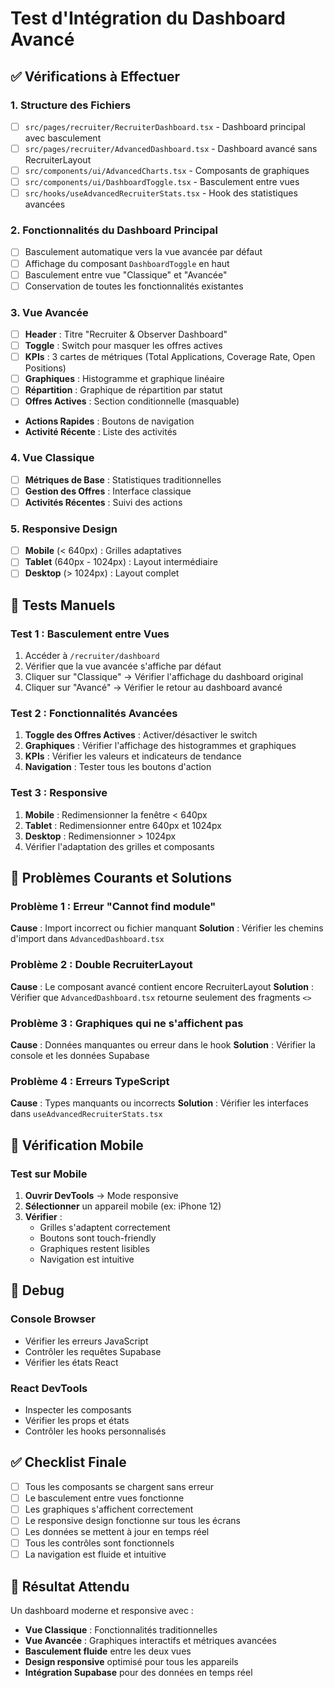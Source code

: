 # Test d'Intégration du Dashboard Avancé

## ✅ Vérifications à Effectuer

### 1. **Structure des Fichiers**
- [ ] `src/pages/recruiter/RecruiterDashboard.tsx` - Dashboard principal avec basculement
- [ ] `src/pages/recruiter/AdvancedDashboard.tsx` - Dashboard avancé sans RecruiterLayout
- [ ] `src/components/ui/AdvancedCharts.tsx` - Composants de graphiques
- [ ] `src/components/ui/DashboardToggle.tsx` - Basculement entre vues
- [ ] `src/hooks/useAdvancedRecruiterStats.tsx` - Hook des statistiques avancées

### 2. **Fonctionnalités du Dashboard Principal**
- [ ] Basculement automatique vers la vue avancée par défaut
- [ ] Affichage du composant `DashboardToggle` en haut
- [ ] Basculement entre vue "Classique" et "Avancée"
- [ ] Conservation de toutes les fonctionnalités existantes

### 3. **Vue Avancée**
- [ ] **Header** : Titre "Recruiter & Observer Dashboard"
- [ ] **Toggle** : Switch pour masquer les offres actives
- [ ] **KPIs** : 3 cartes de métriques (Total Applications, Coverage Rate, Open Positions)
- [ ] **Graphiques** : Histogramme et graphique linéaire
- [ ] **Répartition** : Graphique de répartition par statut
- [ ] **Offres Actives** : Section conditionnelle (masquable)
- **Actions Rapides** : Boutons de navigation
- **Activité Récente** : Liste des activités

### 4. **Vue Classique**
- [ ] **Métriques de Base** : Statistiques traditionnelles
- [ ] **Gestion des Offres** : Interface classique
- [ ] **Activités Récentes** : Suivi des actions

### 5. **Responsive Design**
- [ ] **Mobile** (< 640px) : Grilles adaptatives
- [ ] **Tablet** (640px - 1024px) : Layout intermédiaire
- [ ] **Desktop** (> 1024px) : Layout complet

## 🧪 Tests Manuels

### Test 1 : Basculement entre Vues
1. Accéder à `/recruiter/dashboard`
2. Vérifier que la vue avancée s'affiche par défaut
3. Cliquer sur "Classique" → Vérifier l'affichage du dashboard original
4. Cliquer sur "Avancé" → Vérifier le retour au dashboard avancé

### Test 2 : Fonctionnalités Avancées
1. **Toggle des Offres Actives** : Activer/désactiver le switch
2. **Graphiques** : Vérifier l'affichage des histogrammes et graphiques
3. **KPIs** : Vérifier les valeurs et indicateurs de tendance
4. **Navigation** : Tester tous les boutons d'action

### Test 3 : Responsive
1. **Mobile** : Redimensionner la fenêtre < 640px
2. **Tablet** : Redimensionner entre 640px et 1024px
3. **Desktop** : Redimensionner > 1024px
4. Vérifier l'adaptation des grilles et composants

## 🐛 Problèmes Courants et Solutions

### Problème 1 : Erreur "Cannot find module"
**Cause** : Import incorrect ou fichier manquant
**Solution** : Vérifier les chemins d'import dans `AdvancedDashboard.tsx`

### Problème 2 : Double RecruiterLayout
**Cause** : Le composant avancé contient encore RecruiterLayout
**Solution** : Vérifier que `AdvancedDashboard.tsx` retourne seulement des fragments `<>`

### Problème 3 : Graphiques qui ne s'affichent pas
**Cause** : Données manquantes ou erreur dans le hook
**Solution** : Vérifier la console et les données Supabase

### Problème 4 : Erreurs TypeScript
**Cause** : Types manquants ou incorrects
**Solution** : Vérifier les interfaces dans `useAdvancedRecruiterStats.tsx`

## 📱 Vérification Mobile

### Test sur Mobile
1. **Ouvrir DevTools** → Mode responsive
2. **Sélectionner** un appareil mobile (ex: iPhone 12)
3. **Vérifier** :
   - Grilles s'adaptent correctement
   - Boutons sont touch-friendly
   - Graphiques restent lisibles
   - Navigation est intuitive

## 🔧 Debug

### Console Browser
- Vérifier les erreurs JavaScript
- Contrôler les requêtes Supabase
- Vérifier les états React

### React DevTools
- Inspecter les composants
- Vérifier les props et états
- Contrôler les hooks personnalisés

## ✅ Checklist Finale

- [ ] Tous les composants se chargent sans erreur
- [ ] Le basculement entre vues fonctionne
- [ ] Les graphiques s'affichent correctement
- [ ] Le responsive design fonctionne sur tous les écrans
- [ ] Les données se mettent à jour en temps réel
- [ ] Tous les contrôles sont fonctionnels
- [ ] La navigation est fluide et intuitive

## 🎯 Résultat Attendu

Un dashboard moderne et responsive avec :
- **Vue Classique** : Fonctionnalités traditionnelles
- **Vue Avancée** : Graphiques interactifs et métriques avancées
- **Basculement fluide** entre les deux vues
- **Design responsive** optimisé pour tous les appareils
- **Intégration Supabase** pour des données en temps réel
